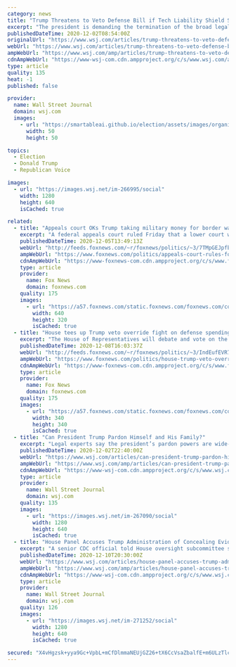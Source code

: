 ```yaml
---
category: news
title: "Trump Threatens to Veto Defense Bill if Tech Liability Shield Stands"
excerpt: "The president is demanding the termination of the broad legal immunity that social-media companies enjoy."
publishedDateTime: 2020-12-02T08:54:00Z
originalUrl: "https://www.wsj.com/articles/trump-threatens-to-veto-defense-bill-if-tech-liability-provision-stands-11606879398?mod=hp_lead_pos7"
webUrl: "https://www.wsj.com/articles/trump-threatens-to-veto-defense-bill-if-tech-liability-provision-stands-11606879398?mod=hp_lead_pos7"
ampWebUrl: "https://www.wsj.com/amp/articles/trump-threatens-to-veto-defense-bill-if-tech-liability-provision-stands-11606879398"
cdnAmpWebUrl: "https://www-wsj-com.cdn.ampproject.org/c/s/www.wsj.com/amp/articles/trump-threatens-to-veto-defense-bill-if-tech-liability-provision-stands-11606879398"
type: article
quality: 135
heat: -1
published: false

provider:
  name: Wall Street Journal
  domain: wsj.com
  images:
    - url: "https://smartableai.github.io/election/assets/images/organizations/wsj.com-50x50.jpg"
      width: 50
      height: 50

topics:
  - Election
  - Donald Trump
  - Republican Voice

images:
  - url: "https://images.wsj.net/im-266995/social"
    width: 1280
    height: 640
    isCached: true

related:
  - title: "Appeals court OKs Trump taking military money for border wall"
    excerpt: "A federal appeals court ruled Friday that a lower court was wrong to bar the Trump administration from taking $3.6 billion from military construction projects for a border wall."
    publishedDateTime: 2020-12-05T13:49:13Z
    webUrl: "http://feeds.foxnews.com/~r/foxnews/politics/~3/7TMpGEJpfbg/appeals-court-rules-for-trump-taking-military-money-for-wall"
    ampWebUrl: "https://www.foxnews.com/politics/appeals-court-rules-for-trump-taking-military-money-for-wall.amp"
    cdnAmpWebUrl: "https://www-foxnews-com.cdn.ampproject.org/c/s/www.foxnews.com/politics/appeals-court-rules-for-trump-taking-military-money-for-wall.amp"
    type: article
    provider:
      name: Fox News
      domain: foxnews.com
    quality: 175
    images:
      - url: "https://a57.foxnews.com/static.foxnews.com/foxnews.com/content/uploads/2020/12/640/320/AP20335694532390.jpg?ve=1&tl=1"
        width: 640
        height: 320
        isCached: true
  - title: "House tees up Trump veto override fight on defense spending bill"
    excerpt: "The House of Representatives will debate and vote on the final version of the defense policy bill Tuesday."
    publishedDateTime: 2020-12-08T16:03:37Z
    webUrl: "http://feeds.foxnews.com/~r/foxnews/politics/~3/IndEufEVR7Q/house-trump-veto-override-fight-defense-spending-bill"
    ampWebUrl: "https://www.foxnews.com/politics/house-trump-veto-override-fight-defense-spending-bill.amp"
    cdnAmpWebUrl: "https://www-foxnews-com.cdn.ampproject.org/c/s/www.foxnews.com/politics/house-trump-veto-override-fight-defense-spending-bill.amp"
    type: article
    provider:
      name: Fox News
      domain: foxnews.com
    quality: 175
    images:
      - url: "https://a57.foxnews.com/static.foxnews.com/foxnews.com/content/uploads/2018/09/340/340/PergramNewPic-e1538074445253.jpg?ve=1&tl=1"
        width: 340
        height: 340
        isCached: true
  - title: "Can President Trump Pardon Himself and His Family?"
    excerpt: "Legal experts say the president’s pardon powers are wide-ranging, but do have limits."
    publishedDateTime: 2020-12-02T22:40:00Z
    webUrl: "https://www.wsj.com/articles/can-president-trump-pardon-himself-and-his-family-11606947916"
    ampWebUrl: "https://www.wsj.com/amp/articles/can-president-trump-pardon-himself-and-his-family-11606947916"
    cdnAmpWebUrl: "https://www-wsj-com.cdn.ampproject.org/c/s/www.wsj.com/amp/articles/can-president-trump-pardon-himself-and-his-family-11606947916"
    type: article
    provider:
      name: Wall Street Journal
      domain: wsj.com
    quality: 135
    images:
      - url: "https://images.wsj.net/im-267090/social"
        width: 1280
        height: 640
        isCached: true
  - title: "House Panel Accuses Trump Administration of Concealing Evidence in CDC Coronavirus Probe"
    excerpt: "A senior CDC official told House oversight subcommittee staff that she was instructed to delete an Aug. 8 email that showed a political appointee tried to meddle in a key report, according to a letter from Rep."
    publishedDateTime: 2020-12-10T20:30:00Z
    webUrl: "https://www.wsj.com/articles/house-panel-accuses-trump-administration-of-concealing-evidence-in-cdc-coronavirus-probe-11607614200"
    ampWebUrl: "https://www.wsj.com/amp/articles/house-panel-accuses-trump-administration-of-concealing-evidence-in-cdc-coronavirus-probe-11607614200"
    cdnAmpWebUrl: "https://www-wsj-com.cdn.ampproject.org/c/s/www.wsj.com/amp/articles/house-panel-accuses-trump-administration-of-concealing-evidence-in-cdc-coronavirus-probe-11607614200"
    type: article
    provider:
      name: Wall Street Journal
      domain: wsj.com
    quality: 126
    images:
      - url: "https://images.wsj.net/im-271252/social"
        width: 1280
        height: 640
        isCached: true

secured: "X4vHgzsk+yya9Gc+VpbL+mCfDlmmaNEUjGZ26+tX6CcVsaZbalfE+m6ULzTlc+ygOCUE9rWbCUKjPdjVlHlXyX7Z3B0i+Cle0yqG1MrmJpH4+p8V2JCP73wQx1yubL0VjNQHl7zLWuuxUofifMSrR92oAiJtYuhMdZxcbtKaFyvzhFZYiryajVXuXINuq0tvBbODfeO6KRdXpGOt59ClaszV/ygIa1kJLBTwz56fwDaBU0ThclZGkEvvGM1Fte8+pf/4oHYlh+iP9H8WLLR+/PPCt18Ds1RhD3RJmF82WP9M3ZjF0js9Z6qS3p9Eu6M0uu85ULX7ilRs+z0URrGqT2zXz7vc+MM3gf9cg0QhjaY=;2ZjW9q9gEby926xynuSMPA=="
---
```


